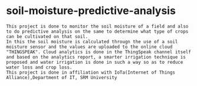 # soil-moisture-predictive-analysis
    This project is done to monitor the soil moisture of a field and also to do predictive analysis on the same to determine what type of crops can be cultivated on that soil. 
    In this the soil moisture is calculated througn the use of a soil moisture sensor and the values are uploaded to the online cloud "THINGSPEAK". Cloud analytics is done in the ThingSpeak channel itself and based on the analytics report, a smarter irrigation technique is proposed and water irrigation is done in such a way so as to reduce water loss and crop loss.
    This project is done in affiliation with IoTa(Internet of Things Alliance),Department of IT, SRM University
